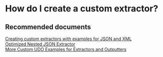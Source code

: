 <properties
	pageTitle="How do I create a custom extractor?"
	description="How do I create a custom extractor?"
	service="Microsoft.DataLakeAnalytics"
	resource="accounts"
	authors="wmeng-msft"
	displayOrder="4"
	selfHelpType="resource"
	supportTopicIds=""
	resourceTags=""
	productPesIds=""
	cloudEnvironments="public"
/>

# How do I create a custom extractor?

## **Recommended documents**
[Creating custom extractors with examples for JSON and XML](https://github.com/Azure/usql/tree/master/Examples/DataFormats/Microsoft.Analytics.Samples.Formats)<br>
[Optimized Nested JSON Extractor](https://github.com/Azure/usql/tree/master/Examples/JsonSample)<br>
[More Custom UDO Examples for Extractors and Outputters](https://github.com/Azure/usql/tree/master/Examples/Builtin-UDOs)

